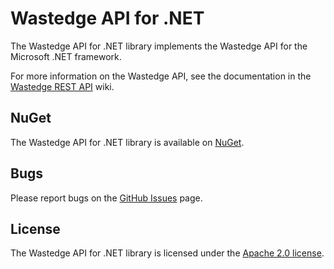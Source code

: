 # Wastedge API for .NET

The Wastedge API for .NET library implements the Wastedge API for the Microsoft .NET framework.

For more information on the Wastedge API, see the documentation in the [Wastedge REST API](https://github.com/wastedge/weapi) wiki.

## NuGet

The Wastedge API for .NET library is available on [NuGet](https://www.nuget.org/packages/WastedgeApi/).

## Bugs

Please report bugs on the [GitHub Issues](https://github.com/wastedge/weapi-net/issues) page.

## License

The Wastedge API for .NET library is licensed under the [Apache 2.0 license](https://github.com/wastedge/weapi-net/blob/master/LICENSE).
